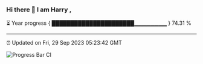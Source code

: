 ### Hi there 👋 I am Harry , 

⏳ Year progress { ██████████████████████▁▁▁▁▁▁▁▁ } 74.31 %

---

⏰ Updated on Fri, 29 Sep 2023 05:23:42 GMT

![Progress Bar CI](https://github.com/duykhang68/duykhang68/workflows/Progress%20Bar%20CI/badge.svg)
